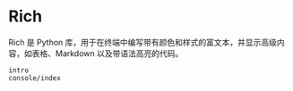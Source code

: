# Rich

Rich 是 Python 库，用于在终端中编写带有颜色和样式的富文本，并显示高级内容，如表格、Markdown 以及带语法高亮的代码。

```{toctree}
intro
console/index
```
